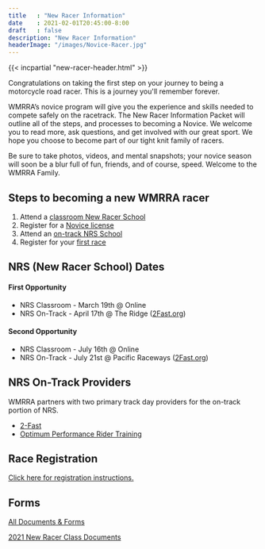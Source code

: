 ```yaml
---
title   : "New Racer Information"
date    : 2021-02-01T20:45:00-8:00
draft   : false
description: "New Racer Information"
headerImage: "/images/Novice-Racer.jpg"
---
```


{{< incpartial "new-racer-header.html" >}}

Congratulations on taking the first step on your journey to being a motorcycle
road racer. This is a journey you'll remember forever.

WMRRA’s novice program will give you the experience and skills needed to compete
safely on the racetrack. The New Racer Information Packet will outline all of
the steps, and processes to becoming a Novice. We welcome you to read more,
ask questions, and get involved with our great sport. We hope you choose to
become part of our tight knit family of racers.

Be sure to take photos, videos, and mental snapshots; your novice season
will soon be a blur full of fun, friends, and of course, speed.
Welcome to the WMRRA Family.



## Steps to becoming a new WMRRA racer

1. Attend a [classroom New Racer School](#nrs-new-racer-school-dates)
1. Register for a [Novice license](/race/register)
1. Attend an [on-track NRS School](#nrs-on-track-providers)
1. Register for your [first race](/race/register)

## NRS (New Racer School) Dates

#### First Opportunity
- NRS Classroom - March 19th @ Online
- NRS On-Track - April 17th @ The Ridge ([2Fast.org](https://2-fast.org/schedule))

#### Second Opportunity
- NRS Classroom - July 16th @ Online
- NRS On-Track - July 21st @ Pacific Raceways ([2Fast.org](https://2-fast.org/schedule))

## NRS On-Track Providers
WMRRA partners with two primary track day providers for the on-track portion of NRS.

- [2-Fast](https://2-fast.org/)
- [Optimum Performance Rider Training](https://optimum-performance.org/)

## Race Registration
[Click here for registration instructions.](/race/register)

## Forms
[All Documents & Forms](/resources/documents-and-forms)

[2021 New Racer Class Documents](https://drive.google.com/drive/folders/1Hs4HVXwj8818XKt0wttb_QKQtjhsuqvQ)
